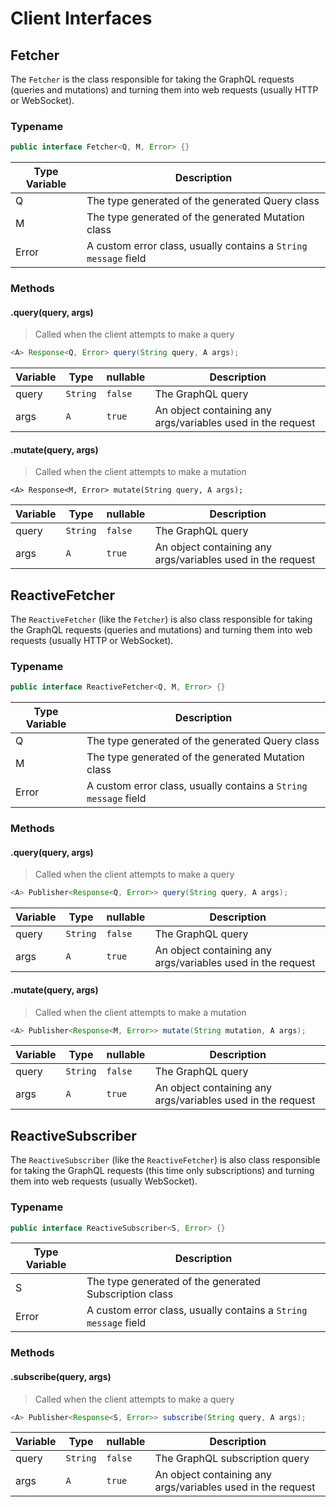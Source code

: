 # Client Interfaces
## Fetcher
The `Fetcher` is the class responsible for taking the GraphQL requests (queries and mutations) and turning them into web 
requests (usually HTTP or WebSocket). 
### Typename
```java
public interface Fetcher<Q, M, Error> {}
```

|Type Variable | Description |
|---|---|
|Q     | The type generated of the generated Query class        |
|M     | The type generated of the generated Mutation class     |
|Error | A custom error class, usually contains a `String message` field |

### Methods
#### .query(query, args)
> Called when the client attempts to make a query
```java
<A> Response<Q, Error> query(String query, A args);
```


|Variable |Type|nullable| Description |
|---|---|---|---|
|query|`String`|`false`|The GraphQL query|
|args|`A`|`true`|An object containing any args/variables used in the request|

#### .mutate(query, args)
> Called when the client attempts to make a mutation
```
<A> Response<M, Error> mutate(String query, A args);
```

|Variable |Type|nullable| Description |
|---|---|---|---|
|query|`String`|`false`|The GraphQL query|
|args|`A`|`true`|An object containing any args/variables used in the request|


## ReactiveFetcher
The `ReactiveFetcher` (like the `Fetcher`) is also class responsible for taking the GraphQL requests (queries and mutations) 
and turning them into web requests (usually HTTP or WebSocket).
### Typename
```java
public interface ReactiveFetcher<Q, M, Error> {}
```

|Type Variable | Description |
|---|---|
|Q     | The type generated of the generated Query class        |
|M     | The type generated of the generated Mutation class     |
|Error | A custom error class, usually contains a `String message` field |

### Methods
#### .query(query, args)
> Called when the client attempts to make a query
```java
<A> Publisher<Response<Q, Error>> query(String query, A args);
```

|Variable |Type|nullable| Description |
|---|---|---|---|
|query|`String`|`false`|The GraphQL query|
|args|`A`|`true`|An object containing any args/variables used in the request|

#### .mutate(query, args)
> Called when the client attempts to make a mutation
```java
<A> Publisher<Response<M, Error>> mutate(String mutation, A args);
```

|Variable |Type|nullable| Description |
|---|---|---|---|
|query|`String`|`false`|The GraphQL query|
|args|`A`|`true`|An object containing any args/variables used in the request|

## ReactiveSubscriber
The `ReactiveSubscriber` (like the `ReactiveFetcher`) is also class responsible for taking the GraphQL requests (this time
only subscriptions) and turning them into web requests (usually WebSocket).
### Typename
```java
public interface ReactiveSubscriber<S, Error> {}
```

|Type Variable | Description |
|---|---|
|S     | The type generated of the generated Subscription class          |
|Error | A custom error class, usually contains a `String message` field |

### Methods
#### .subscribe(query, args)
> Called when the client attempts to make a query
```java
<A> Publisher<Response<S, Error>> subscribe(String query, A args);
```

|Variable |Type|nullable| Description |
|---|---|---|---|
|query|`String`|`false`|The GraphQL subscription query|
|args|`A`|`true`|An object containing any args/variables used in the request|
